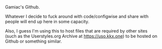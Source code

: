 Gamiac's Github.

Whatever I decide to fuck around with code/configwise and share with people will end up here in some capacity.

Also, I guess I'm using this to host files that are required by other sites (such as the Userstyles.org Archive at https://uso.kkx.one) to be hosted on Github or something similar.
